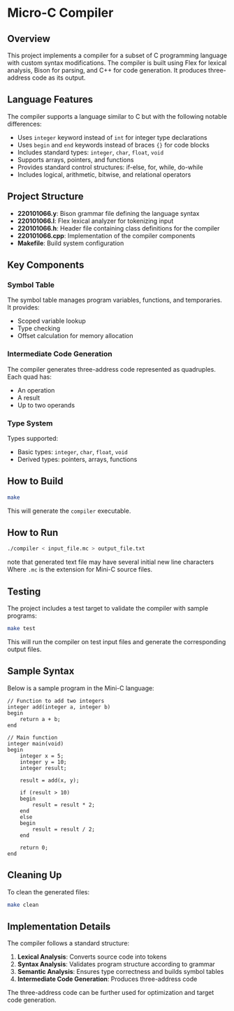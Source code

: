 # Micro-C Compiler 
## Overview
This project implements a compiler for a subset of C programming language with custom syntax modifications. The compiler is built using Flex for lexical analysis, Bison for parsing, and C++ for code generation. It produces three-address code as its output.
## Language Features
The compiler supports a language similar to C but with the following notable differences:
- Uses `integer` keyword instead of `int` for integer type declarations
- Uses `begin` and `end` keywords instead of braces `{}` for code blocks
- Includes standard types: `integer`, `char`, `float`, `void`
- Supports arrays, pointers, and functions
- Provides standard control structures: if-else, for, while, do-while
- Includes logical, arithmetic, bitwise, and relational operators

## Project Structure
- **220101066.y**: Bison grammar file defining the language syntax
- **220101066.l**: Flex lexical analyzer for tokenizing input
- **220101066.h**: Header file containing class definitions for the compiler
- **220101066.cpp**: Implementation of the compiler components
- **Makefile**: Build system configuration

## Key Components
### Symbol Table
The symbol table manages program variables, functions, and temporaries. It provides:
- Scoped variable lookup
- Type checking
- Offset calculation for memory allocation

### Intermediate Code Generation
The compiler generates three-address code represented as quadruples. Each quad has:
- An operation
- A result
- Up to two operands

### Type System
Types supported:
- Basic types: `integer`, `char`, `float`, `void`
- Derived types: pointers, arrays, functions

## How to Build
``` bash
make
```
This will generate the `compiler` executable.
## How to Run
``` bash
./compiler < input_file.mc > output_file.txt
```
note that generated text file may have several initial new line characters
Where `.mc` is the extension for Mini-C source files.
## Testing
The project includes a test target to validate the compiler with sample programs:
``` bash
make test
```
This will run the compiler on test input files and generate the corresponding output files.
## Sample Syntax
Below is a sample program in the Mini-C language:
``` 
// Function to add two integers
integer add(integer a, integer b)
begin
    return a + b;
end

// Main function
integer main(void)
begin
    integer x = 5;
    integer y = 10;
    integer result;
    
    result = add(x, y);
    
    if (result > 10)
    begin
        result = result * 2;
    end
    else
    begin
        result = result / 2;
    end
    
    return 0;
end
```
## Cleaning Up
To clean the generated files:
``` bash
make clean
```
## Implementation Details
The compiler follows a standard structure:
1. **Lexical Analysis**: Converts source code into tokens
2. **Syntax Analysis**: Validates program structure according to grammar
3. **Semantic Analysis**: Ensures type correctness and builds symbol tables
4. **Intermediate Code Generation**: Produces three-address code

The three-address code can be further used for optimization and target code generation.
